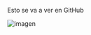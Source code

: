 Esto se va a ver en GitHub 

![imagen](https://github.com/santiagosr01/WebRepo/assets/146729507/0da244de-ca71-4524-9ef1-09251e3be7e7)
